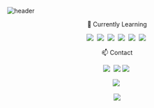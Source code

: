 ![header](https://capsule-render.vercel.app/api?type=wave&color=auto&height=300&section=header&text=zeebeck&fontSize=95&animation=twinkling)

<p align="center"> 🌱 Currently Learning </p>
<p align="center">
<p align="center">
  <img src="https://img.shields.io/badge/HTML-E34F26?style=flat-square&logo=HTML5&logoColor=white"/></a>&nbsp  
  <img src="https://img.shields.io/badge/CSS-1572B6?style=flat-square&logo=css3&logoColor=white"/></a>&nbsp  
  <img src="https://img.shields.io/badge/Javascript-ffb13b?style=flat-square&logo=javascript&logoColor=white"/></a>&nbsp 
  <img src="https://img.shields.io/badge/Typescript-3178c6?style=flat-square&logo=Typescript&logoColor=white"/></a>&nbsp 
  <img src="https://img.shields.io/badge/React-61dafb?style=flat-square&logo=React&logoColor=white"/></a>&nbsp 
  <img src="https://img.shields.io/badge/Git-F05032?style=flat-square&logo=Git&logoColor=white"/></a>&nbsp



<p align="center"> 📫  Contact </p>
<p align="center">
<a href="https://velog.io/@zeebeck"><img src="https://img.shields.io/badge/Tech%20Blog-11B48A?style=flat-square&logo=Vimeo&logoColor=white&link=https://velog.io/@zeebeck"/></a>&nbsp
<a href="mailto:jihunkim101112@gmail.com"><img src="https://img.shields.io/badge/Gmail-d14836?style=flat-square&logo=Gmail&logoColor=white&link=jihunkim101112@gmail.com"/></a>
<a href="https://zeebeck.github.io/"><img src="https://img.shields.io/badge/ghpages-181717?style=flat-square&logo=GithubBlog&logoColor=white&link=https://zeebeck.github.io/"/></a>&nbsp

</p>
<p align="center">
<img src="https://github-readme-stats.vercel.app/api?username=zeebeck&show_icons=true"/></a>&nbsp
</p>
<div align=center>
<a href="https://hits.seeyoufarm.com"><img src="https://hits.seeyoufarm.com/api/count/incr/badge.svg?url=https%3A%2F%2Fgithub.com%2Fzeebeck&count_bg=%2332399C&title_bg=%23BEA2A2&icon=&icon_color=%23E7E7E7&title=hits&edge_flat=false"/></a>            
</div>
